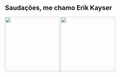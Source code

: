 ## Saudações, me chamo Erik Kayser
 <div>
  <a href="https://github.com/resyakKire">
  <img height="180em" src="https://github-readme-stats.vercel.app/api?username=resyakKire&show_icons=true&theme=dark&include_all_commits=true&count_private=true&bg_color(#052e17)&title_color(#9D00ff)&icon_color(#ffad19)"/>
  <img height="180em" src="https://github-readme-stats.vercel.app/api/top-langs/?username=resyakKire&layout=compact&langs_count=7&theme=dark"/>
</div>
